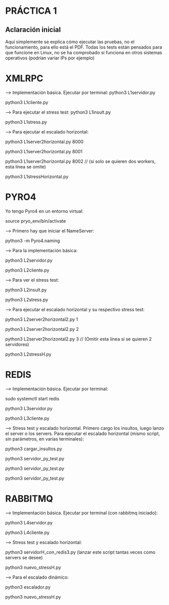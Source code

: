 # PRÁCTICA 1


## Aclaración inicial

Aquí simplemente se explica cómo ejecutar las pruebas, no el funcionamiento, para ello está el PDF.
Todas los tests están pensados para que funcione en Linux, no se ha comprobado si funciona en otros
sistemas operativos (podrían variar IPs por ejemplo)



# XMLRPC

 --> Implementación básica. Ejecutar por terminal:
python3 L1servidor.py

python3 L1cliente.py


 --> Para ejecutar el stress test:
python3 L1insult.py

python3 L1stress.py



 --> Para ejecutar el escalado horizontal:

python3 L1server2horizontal.py 8000

python3 L1server2horizontal.py 8001

python3 L1server2horizontal.py 8002  // (si solo se quieren dos workers, esta línea se omite)

python3 L1stressHorizontal.py



# PYRO4

Yo tengo Pyro4 en un entorno virtual:

source pryo_env/bin/activate



 --> Primero hay que iniciar el NameServer:

python3 -m Pyro4.naming



 --> Para la implementación básica:

python3 L2servidor.py

python3 L2cliente.py



 --> Para ver el stress test:

python3 L2insult.py

python3 L2stress.py



 --> Para ejecutar el escalado horizontal y su respectivo stress test:

python3 L2server2horizontal2.py 1

python3 L2server2horizontal2.py 2

python3 L2server2horizontal2.py 3  // (Omitir esta línea si se quieren 2 servidores)

python3 L2stressH.py



# REDIS

 --> Implementación básica. Ejecutar por terminal:

sudo systemctl start redis

python3 L3servidor.py

python3 L3cliente.py



 --> Stress test y escalado horizontal. Primero cargo los insultos, luego lanzo el server o los servers.
Para ejecutar el escalado horizontal (mismo script, sin parámetros, en varias terminales): 

python3 cargar_insultos.py

python3 servidor_py_test.py

python3 servidor_py_test.py

python3 servidor_py_test.py



# RABBITMQ


 --> Implementación básica. Ejecutar por terminal (con rabbitmq iniciado):

python3 L4servidor.py

python3 L4cliente.py



 --> Stress test y escalado horizontal:

python3 servidorH_con_redis3.py (lanzar este script tantas veces como servers se desee)

python3 nuevo_stressH.py



 --> Para el escalado dinámico:

python3 escalador.py

python3 nuevo_stressH.py